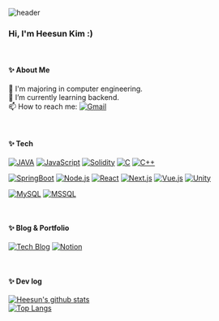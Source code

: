 <!--
**hee-k/hee-k** is a ✨ _special_ ✨ repository because its `README.md` (this file) appears on your GitHub profile.

Here are some ideas to get you started:

- 🔭 I’m currently working on ...
- 🌱 I’m currently learning ...
- 👯 I’m looking to collaborate on ...
- 🤔 I’m looking for help with ...
- 💬 Ask me about ...
- 📫 How to reach me: ...
- 😄 Pronouns: ...
- ⚡ Fun fact: ...
-->

![header](https://capsule-render.vercel.app/api?type=waving&color=gradient&height=350&section=header&text=heek's%20github&fontSize=65&animation=fadeIn&fontAlignY=38&&descAlignY=51&descAlign=62)
<br>

### Hi, I'm Heesun Kim :)

<br>

#### ✨ About Me
📖 I'm majoring in computer engineering.<br>
🌱 I’m currently learning backend.<br>
📫 How to reach me: [![Gmail](https://img.shields.io/badge/Gmail-f7cac9?style=round-square&logo=Gmail&logoColor=black)](mailto:juullyy001@gmail.com)

<br>

#### ✨ Tech
[![JAVA](https://img.shields.io/badge/JAVA-007396?style=for-the-badge&logo=java&logoColor=white)]()
[![JavaScript](https://img.shields.io/badge/JavaScript-F7DF1E?style=for-the-badge&logo=JavaScript&logoColor=black)]()
[![Solidity](https://img.shields.io/badge/Solidity-363636?style=for-the-badge&logo=solidity&logoColor=white)]()
[![C](https://img.shields.io/badge/C-A8B9CC?style=for-the-badge&logo=C&logoColor=white)]()
[![C++](https://img.shields.io/badge/C++-00599C?style=for-the-badge&logo=cplusplus&logoColor=white)]()
<br>

[![SpringBoot](https://img.shields.io/badge/SpringBoot-6DB33F?style=for-the-badge&logo=SpringBoot&logoColor=white)]()
[![Node.js](https://img.shields.io/badge/Node.js-339933?style=for-the-badge&logo=nodedotjs&logoColor=white)]()
[![React](https://img.shields.io/badge/React-61DAFB?style=for-the-badge&logo=react&logoColor=black)]()
[![Next.js](https://img.shields.io/badge/Next.js-000000?style=for-the-badge&logo=nextdotjs&logoColor=white)]()
[![Vue.js](https://img.shields.io/badge/Vue.js-4FC08D?style=for-the-badge&logo=vuedotjs&logoColor=white)]()
[![Unity](https://img.shields.io/badge/Unity-000000?style=for-the-badge&logo=unity&logoColor=white)]()
<br>

[![MySQL](https://img.shields.io/badge/MySQL-4479A1?style=for-the-badge&logo=mysql&logoColor=white)]()
[![MSSQL](https://img.shields.io/badge/MSSQL-CC2927?style=for-the-badge&logo=microsoftsqlserver&logoColor=white)]()
<br>

<br>

#### ✨ Blog & Portfolio
[![Tech Blog](https://img.shields.io/badge/Blog-92a8d1?style=round-square&logo=blogger&logoColor=white)](https://hee-k.github.io/)
[![Notion](https://img.shields.io/badge/Portfolio-f7cac9?&style=round-square&logo=notion&logoColor=black)](https://hee-k.notion.site/Portfolio-c81beb9d2c1d4f739d5697f5b806211c?pvs=4)

<br>

#### ✨ Dev log
[![Heesun's github stats](https://github-readme-stats-hee-ks-projects.vercel.app/api?username=hee-k&count_private=true&show_icons=true&hide=stars&include_all_commits=true&custom_title=hee-k's&nbsp;github&nbsp;👀&bg_color=30,92a8d1,f7cac9&title_color=fff&text_color=fff&icon_color=fff)](https://github.com/anuraghazra/github-readme-stats)
<br>
[![Top Langs](https://github-readme-stats-hee-ks-projects.vercel.app/api/top-langs/?username=hee-k&layout=compact&custom_title=My&nbsp;Language&nbsp;⌨️&bg_color=30,f7cac9,92a8d1&title_color=fff&text_color=fff)](https://github.com/anuraghazra/github-readme-stats)
